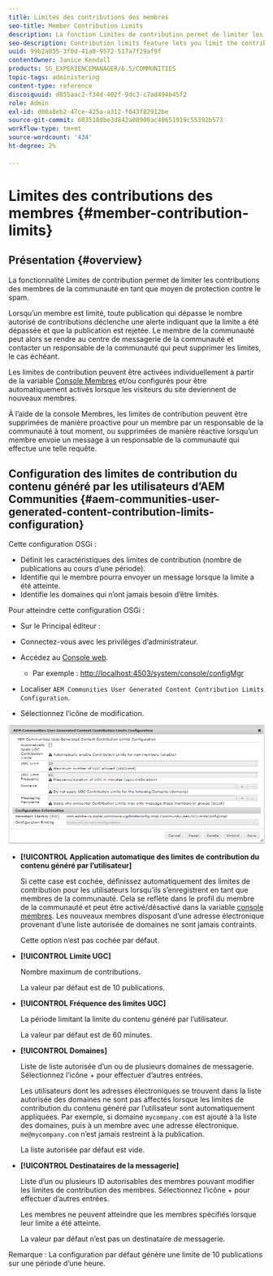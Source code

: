 ```yaml
---
title: Limites des contributions des membres
seo-title: Member Contribution Limits
description: La fonction Limites de contribution permet de limiter les contributions à protéger contre les spams
seo-description: Contribution limits feature lets you limit the contributions to protect against spam
uuid: 99b2a855-3f0d-41a0-9572-517a7f29af9f
contentOwner: Janice Kendall
products: SG_EXPERIENCEMANAGER/6.5/COMMUNITIES
topic-tags: administering
content-type: reference
discoiquuid: d855aac2-f34d-402f-9dc3-c7ad494b45f2
role: Admin
exl-id: d00a8eb2-47ce-425a-a312-f043f82912be
source-git-commit: 603518dbe3d842a08900ac40651919c55392b573
workflow-type: tm+mt
source-wordcount: '434'
ht-degree: 2%

---
```


# Limites des contributions des membres {#member-contribution-limits}

## Présentation {#overview}

La fonctionnalité Limites de contribution permet de limiter les contributions des membres de la communauté en tant que moyen de protection contre le spam.

Lorsqu’un membre est limité, toute publication qui dépasse le nombre autorisé de contributions déclenche une alerte indiquant que la limite a été dépassée et que la publication est rejetée. Le membre de la communauté peut alors se rendre au centre de messagerie de la communauté et contacter un responsable de la communauté qui peut supprimer les limites, le cas échéant.

Les limites de contribution peuvent être activées individuellement à partir de la variable [Console Membres](members.md) et/ou configurés pour être automatiquement activés lorsque les visiteurs du site deviennent de nouveaux membres.

À l’aide de la console Membres, les limites de contribution peuvent être supprimées de manière proactive pour un membre par un responsable de la communauté à tout moment, ou supprimées de manière réactive lorsqu’un membre envoie un message à un responsable de la communauté qui effectue une telle requête.

## Configuration des limites de contribution du contenu généré par les utilisateurs d’AEM Communities {#aem-communities-user-generated-content-contribution-limits-configuration}

Cette configuration OSGi :

* Définit les caractéristiques des limites de contribution (nombre de publications au cours d’une période).
* Identifie qui le membre pourra envoyer un message lorsque la limite a été atteinte.
* Identifie les domaines qui n’ont jamais besoin d’être limités.

Pour atteindre cette configuration OSGi :

* Sur le Principal éditeur :
* Connectez-vous avec les privilèges d’administrateur.
* Accédez au [Console web](../../help/sites-deploying/configuring-osgi.md).

   * Par exemple : [http://localhost:4503/system/console/configMgr](http://localhost:4503/system/console/configMgr)

* Localiser `AEM Communities User Generated Content Contribution Limits Configuration`.
* Sélectionnez l’icône de modification.

![configure-limits](assets/configure-limits.png)

* **[!UICONTROL Application automatique des limites de contribution du contenu généré par l’utilisateur]**

   Si cette case est cochée, définissez automatiquement des limites de contribution pour les utilisateurs lorsqu’ils s’enregistrent en tant que membres de la communauté. Cela se reflète dans le profil du membre de la communauté et peut être activé/désactivé dans la variable [console membres](members.md). Les nouveaux membres disposant d’une adresse électronique provenant d’une liste autorisée de domaines ne sont jamais contraints.

   Cette option n’est pas cochée par défaut.

* **[!UICONTROL Limite UGC]**

   Nombre maximum de contributions.

   La valeur par défaut est de 10 publications.

* **[!UICONTROL Fréquence des limites UGC]**

   La période limitant la limite du contenu généré par l’utilisateur.

   La valeur par défaut est de 60 minutes.

* **[!UICONTROL Domaines]**

   Liste de liste autorisée d’un ou de plusieurs domaines de messagerie. Sélectionnez l’icône + pour effectuer d’autres entrées.

   Les utilisateurs dont les adresses électroniques se trouvent dans la liste autorisée des domaines ne sont pas affectés lorsque les limites de contribution du contenu généré par l’utilisateur sont automatiquement appliquées. Par exemple, si domaine `mycompany.com` est ajouté à la liste des domaines, puis à un membre avec une adresse électronique. `me@mycompany.com` n’est jamais restreint à la publication.

   La liste autorisée par défaut est vide.

* **[!UICONTROL Destinataires de la messagerie]**

   Liste d’un ou plusieurs ID autorisables des membres pouvant modifier les limites de contribution des membres. Sélectionnez l’icône + pour effectuer d’autres entrées.

   Les membres ne peuvent atteindre que les membres spécifiés lorsque leur limite a été atteinte.

   La valeur par défaut n’est pas un destinataire de messagerie.

Remarque : La configuration par défaut génère une limite de 10 publications sur une période d’une heure.

